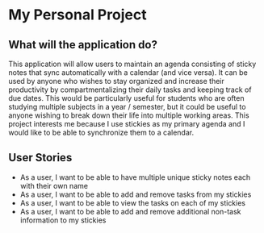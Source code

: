 # My Personal Project

## What will the application do?

This application will allow users to maintain an agenda consisting of sticky
notes that sync automatically with a calendar (and vice versa). It can be used 
by anyone who wishes to stay organized and increase their productivity by 
compartmentalizing their daily tasks and keeping track of due dates. This would
be particularly useful for students who are often studying multiple subjects
in a year / semester, but it could be useful to anyone wishing to break down
their life into multiple working areas. This project interests me because I use
stickies as my primary agenda and I would like to be able to synchronize them to a
calendar.

## User Stories

- As a user, I want to be able to have multiple unique sticky notes each with 
their own name
- As a user, I want to be able to add and remove tasks from my stickies
- As a user, I want to be able to view the tasks on each of my stickies
- As a user, I want to be able to add and remove additional non-task information
to my stickies